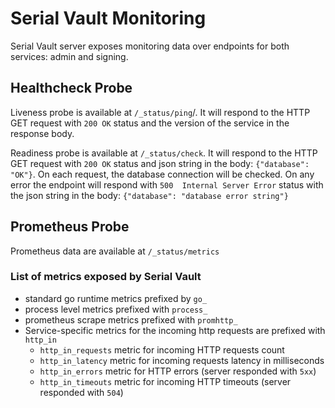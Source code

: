 # Serial Vault Monitoring

Serial Vault server exposes monitoring data over endpoints for both services: admin and signing.

## Healthcheck Probe

Liveness probe is available at `/_status/ping`/. 
It will respond to the HTTP GET request with `200 OK` 
status and the version of the service in the response body.

Readiness probe is available at `/_status/check`. 
It will respond to the HTTP GET request with `200 OK`
status and json string in the body: `{"database": "OK"}`. On each request, the database connection will be
checked. 
On any error the endpoint will respond with `500  Internal Server Error` status with the 
json string in the body: `{"database": "database error string"}`


## Prometheus Probe

Prometheus data are available at `/_status/metrics`

### List of metrics exposed by Serial Vault

- standard go runtime metrics prefixed by `go_`
- process level metrics prefixed with `process_`
- prometheus scrape metrics prefixed with `promhttp_`
- Service-specific metrics for the incoming http requests are prefixed with `http_in`
  - `http_in_requests` metric for incoming HTTP requests count
  - `http_in_latency` metric for incoming requests latency in milliseconds
  - `http_in_errors` metric for HTTP errors (server responded with `5xx`)
  - `http_in_timeouts` metric for incoming HTTP timeouts (server responded with `504`)
    
